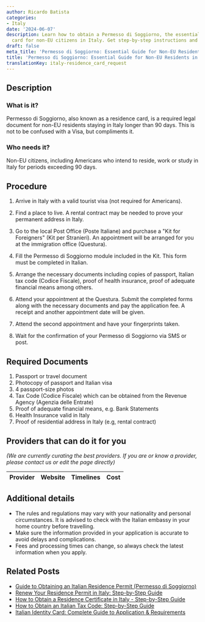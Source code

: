 ```yaml
---
author: Ricardo Batista
categories:
- Italy
date: '2024-06-07'
description: Learn how to obtain a Permesso di Soggiorno, the essential residence
  card for non-EU citizens in Italy. Get step-by-step instructions and document requirements.
draft: false
meta_title: 'Permesso di Soggiorno: Essential Guide for Non-EU Residents in Italy'
title: 'Permesso di Soggiorno: Essential Guide for Non-EU Residents in Italy'
translationKey: italy-residence_card_request
---
```


## Description
### What is it?
Permesso di Soggiorno, also known as a residence card, is a required legal document for non-EU residents staying in Italy longer than 90 days. This is not to be confused with a Visa, but compliments it.

### Who needs it?
Non-EU citizens, including Americans who intend to reside, work or study in Italy for periods exceeding 90 days.

## Procedure

1. Arrive in Italy with a valid tourist visa (not required for Americans).

2. Find a place to live. A rental contract may be needed to prove your permanent address in Italy.

3. Go to the local Post Office (Poste Italiane) and purchase a "Kit for Foreigners" (Kit per Stranieri). An appointment will be arranged for you at the immigration office (Questura).

4. Fill the Permesso di Soggiorno module included in the Kit. This form must be completed in Italian.

5. Arrange the necessary documents including copies of passport, Italian tax code (Codice Fiscale), proof of health insurance, proof of adequate financial means among others.

6. Attend your appointment at the Questura. Submit the completed forms along with the necessary documents and pay the application fee. A receipt and another appointment date will be given.

7. Attend the second appointment and have your fingerprints taken.

8. Wait for the confirmation of your Permesso di Soggiorno via SMS or post.

## Required Documents

1. Passport or travel document
2. Photocopy of passport and Italian visa
3. 4 passport-size photos
4. Tax Code (Codice Fiscale) which can be obtained from the Revenue Agency (Agenzia delle Entrate)
5. Proof of adequate financial means, e.g. Bank Statements
6. Health Insurance valid in Italy
7. Proof of residential address in Italy (e.g, rental contract)

## Providers that can do it for you

_(We are currently curating the best providers. If you are or know a provider, please contact us or edit the page directly)_

| Provider        |     Website     |     Timelines    |       Cost      |
| :-------------: | :-------------: |  :-------------: | :-------------: |

## Additional details
* The rules and regulations may vary with your nationality and personal circumstances. It is advised to check with the Italian embassy in your home country before travelling.
* Make sure the information provided in your application is accurate to avoid delays and complications.
* Fees and processing times can change, so always check the latest information when you apply.
## Related Posts

- [Guide to Obtaining an Italian Residence Permit (Permesso di Soggiorno)](https://tramitit.com/guides/italy/residence_permit_application/)
- [Renew Your Residence Permit in Italy: Step-by-Step Guide](https://tramitit.com/guides/italy/residence_permit_renewal/)
- [How to Obtain a Residence Certificate in Italy - Step-by-Step Guide](https://tramitit.com/guides/italy/residence_certificate_request/)
- [How to Obtain an Italian Tax Code: Step-by-Step Guide](https://tramitit.com/guides/italy/tax_code_request/)
- [Italian Identity Card: Complete Guide to Application & Requirements](https://tramitit.com/guides/italy/identity_card_request/)